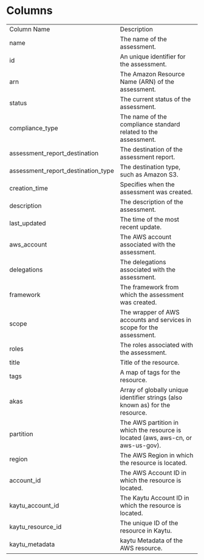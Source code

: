 # Columns  

<table>
	<tr><td>Column Name</td><td>Description</td></tr>
	<tr><td>name</td><td>The name of the assessment.</td></tr>
	<tr><td>id</td><td>An unique identifier for the assessment.</td></tr>
	<tr><td>arn</td><td>The Amazon Resource Name (ARN) of the assessment.</td></tr>
	<tr><td>status</td><td>The current status of the assessment.</td></tr>
	<tr><td>compliance_type</td><td>The name of the compliance standard related to the assessment.</td></tr>
	<tr><td>assessment_report_destination</td><td>The destination of the assessment report.</td></tr>
	<tr><td>assessment_report_destination_type</td><td>The destination type, such as Amazon S3.</td></tr>
	<tr><td>creation_time</td><td>Specifies when the assessment was created.</td></tr>
	<tr><td>description</td><td>The description of the assessment.</td></tr>
	<tr><td>last_updated</td><td>The time of the most recent update.</td></tr>
	<tr><td>aws_account</td><td>The AWS account associated with the assessment.</td></tr>
	<tr><td>delegations</td><td>The delegations associated with the assessment.</td></tr>
	<tr><td>framework</td><td>The framework from which the assessment was created.</td></tr>
	<tr><td>scope</td><td>The wrapper of AWS accounts and services in scope for the assessment.</td></tr>
	<tr><td>roles</td><td>The roles associated with the assessment.</td></tr>
	<tr><td>title</td><td>Title of the resource.</td></tr>
	<tr><td>tags</td><td>A map of tags for the resource.</td></tr>
	<tr><td>akas</td><td>Array of globally unique identifier strings (also known as) for the resource.</td></tr>
	<tr><td>partition</td><td>The AWS partition in which the resource is located (aws, aws-cn, or aws-us-gov).</td></tr>
	<tr><td>region</td><td>The AWS Region in which the resource is located.</td></tr>
	<tr><td>account_id</td><td>The AWS Account ID in which the resource is located.</td></tr>
	<tr><td>kaytu_account_id</td><td>The Kaytu Account ID in which the resource is located.</td></tr>
	<tr><td>kaytu_resource_id</td><td>The unique ID of the resource in Kaytu.</td></tr>
	<tr><td>kaytu_metadata</td><td>kaytu Metadata of the AWS resource.</td></tr>
</table>